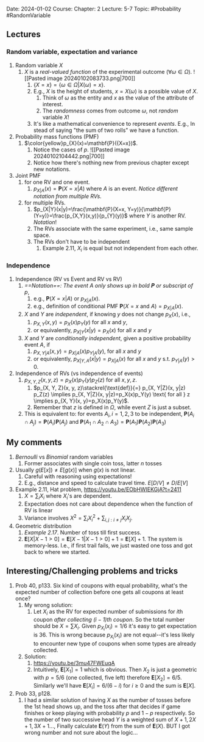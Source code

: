 Date: 2024-01-02
Course:
Chapter: 2
Lecture: 5-7
Topic: #Probability #RandomVariable 

## Lectures
### Random variable, expectation and variance
1. Random variable $X$
	1. $X$ is a *real-valued function* of the experimental outcome ($\forall \omega \in \Omega$). ![[Pasted image 20240102083733.png|700]]
		1. $\{X=x\} = \{\omega \in \Omega | X(\omega)=x\}$.
		2. E.g., $X$ is the height of students, $x=X(\omega)$ is a possible value of $X$.
			1. Think of $\omega$ as the entity and $x$ as the value of the attribute of interest.
			2. The *randomness* comes from outcome $\omega$, not *random* variable $X$!
		3. It's like a mathematical convenience to represent *events*. E.g., In stead of saying "the sum of two rolls" we have a function.
2. Probability mass functions (PMF)
	1. $\color{yellow}p_{X}(x)=\mathbf{P}({X=x})$. 
		1. Notice the cases of *p*. ![[Pasted image 20240102104442.png|700]]
		2. Notice how there's nothing new from previous chapter except new notations.
3. Joint PMF
	1. for one RV and one event.
		1. $p_{X|A}(x)=\mathbf{P}(X=x|A)$ where $A$ is an event. *Notice different notation from multiple RVs.*
	2. for multiple RVs.
		1. $p_{X|Y}(x|y)=\frac{\mathbf{P}(X=x, Y=y)}{\mathbf{P}(Y=y)}=\frac{p_{X,Y}(x,y)}{p_{Y}(y)}$ where $Y$ is another RV. *Notation*!
		2. The RVs associate with the same experiment, i.e., same sample space.
		3. The RVs don't have to be independent
			1. Example 2.11, $X_i$ is equal but not independent from each other.
### Independence
1. Independence  (RV vs Event and RV vs RV)
	1. *==Notation==: The event $A$ only shows up in bold $\mathbf{P}$ or subscript of $p$*, 
		1. e.g., $\mathbf{P}(X=x|A)$ or $p_{X|A}(x)$.  
		2. e.g., definition of conditional PMF $\mathbf{P}(X=x \text{ and } A)=p_{X|A}(x)$.
	2. $X$ and $Y$ are *independent*, if knowing $y$ does not change $p_X(x)$, i.e.,
		1. $p_{X, Y}(x, y)=p_{X}(x) p_{Y}(y)$ for all $x$ and $y$, 
		2. or equivalently,  $p_{X|Y}(x|y)=p_{X}(x)$  for all $x$ and $y$
	3. $X$ and $Y$ are *conditionally independent*, given a positive probability event $A$, if
		1. $p_{X, Y|A}(x, y)=p_{X|A}(x) p_{Y|A}(y)$,  for all $x$ and $y$
		2. or equivalently, $p_{X|Y,A}(x|y)=p_{X|A}(x)$  for all $x$ and $y$ s.t. $p_{Y|A}(y)>0$.
2. Independence of RVs (vs independence of events)
	1. $p_{X, Y, Z}(x, y, z)=p_X(x) p_Y(y) p_Z(z)$ for all $x, y, z$. 
		1. $p_{X, Y, Z}(x, y, z)\stackrel{\text{def}}{=} p_{X, Y|Z}(x, y|z) p_Z(z) \implies p_{X, Y|Z}(x, y|z)=p_X(x)p_Y(y) \text{ for all } z \implies p_{X, Y}(x, y)=p_X(x)p_Y(y)$. 
		2. Remember that $z$ is defined in $\Omega$, while event $Z$ is just a subset.
	2. This is equivalent to: for events $A_{i}, i =1, 2, 3$ to be independent, $\textbf{P}(A_i\cap A_j)=\textbf{P}(A_i) \textbf{P}(A_j)$ and $\textbf{P}(A_1\cap A_2\cap A_3)=\textbf{P}(A_1) \textbf{P}(A_2) \textbf{P}(A_3)$

## My comments
1. *Bernoulli* vs *Binomial* random variables
	1. Former associates with single coin toss, latter $n$ tosses
2. Usually $g(E[x])\neq E[g(x)]$ when $g(x)$ is not linear. 
	1. Careful with reasoning using expectations!
	2. E.g., distance and speed to calculate travel time. $E[D/V]\neq D/E[V]$
3. Example 2.11, Hat problem, https://youtu.be/EObHWIEKGjA?t=2411
	1. $X=\sum_i X_i$ where $X_i$'s are dependent.
	2. Expectation does not care about dependence when the function of RV is linear
	3. Variance involves $X^2 = \sum_i X_i^2 + \sum_{i, j:i\neq j} X_i X_j$.
4. Geometric distribution
	1. *Example 2.17*. Number of toss till first success.
	2. $\mathbf{E}[X|X-1>0]=\mathbf{E}[X-1|X-1>0]+1=\mathbf{E}[X]+1$. The system is memory-less. I.e., if first trail fails, we just wasted one toss and got back to where we started.

 
## Interesting/Challenging problems and tricks
1. Prob 40, p133. Six kind of coupons with equal probability, what's the expected number of collection before one gets all coupons at least once? 
	1. My wrong solution:
		1. Let $X_i$ as the RV for expected number of submissions for $i$th coupon *after collecting $(i-1)$th coupon*. So the total number should be $X=\sum X_i$. Given $p_{X_i}(x_i)=1/6$ it's easy to get expectation is 36. This is wrong because $p_{X_i}(x_i)$ are not equal--it's less likely to encounter new type of coupons when some types are already collected.
	2. Solution: 
		1. https://youtu.be/3mu47FWEuqA
		2. Intuitively, $\mathbf{E}[X_1]=1$ which is obvious. Then $X_2$ is just a geometric with $p=5/6$ (one collected, five left) therefore $\mathbf{E}[X_2]=6/5$. Similarly we'll have $\mathbf{E}[X_i]=6/(6-i) \text{ for } i \ge 0$ and the sum is $\mathbf{E}[X]$.
2. Prob 33, p128. 
	1. I had a similar solution of having $X$ as the number of tosses before the 1st head shows up, and the toss after that decides if game finishes or keep playing with probability $p$ and $1-p$ respectively. So the number of two successive head $Y$ is a weighted sum of $X+1, 2X+1, 3X+1...$, Finally calculate $\mathbf{E}(Y)$ from the sum of $\mathbf{E}(X)$. BUT I got wrong number and not sure about the logic...